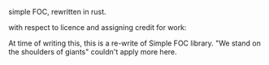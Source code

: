 simple FOC, rewritten in rust.


with respect to licence and assigning credit for work: 

At time of writing this, this is a re-write of Simple FOC library. "We stand on the shoulders of giants" couldn't apply more here.
